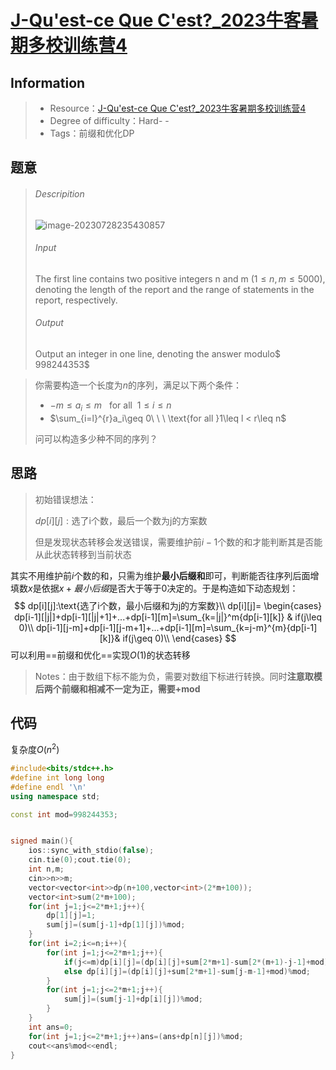 # [J-Qu'est-ce Que C'est?\_2023牛客暑期多校训练营4](https://ac.nowcoder.com/acm/contest/57358/J)

## Information

> + Resource：[J-Qu'est-ce Que C'est?\_2023牛客暑期多校训练营4](https://ac.nowcoder.com/acm/contest/57358/J)
> + Degree of difficulty：Hard- -
> + Tags：前缀和优化DP

## 题意

> ###### Descripition
>
> ![image-20230728235430857](https://fzttypora.oss-cn-beijing.aliyuncs.com/typora_images/202307282354999.png)
>
> ###### Input
>
> The first line contains two positive integers n and m $(1\leq n,m\leq 5000)$, denoting the length of the report and the range of statements in the report, respectively.
>
> ###### Output
>
> Output an integer in one line, denoting the answer modulo$ 998244353$

> 你需要构造一个长度为$n$的序列，满足以下两个条件：
>
> + $-m\leq a_i \leq m \ \ \ \text{for all }\ 1\leq i \leq n$
> + $\sum_{i=l}^{r}a_i\geq 0\ \ \ \text{for all }1\leq l < r\leq n$
>
> 问可以构造多少种不同的序列？

## 思路

> 初始错误想法：
>
> $dp[i][j]:\text{选了i个数，最后一个数为j的方案数}$
>
> 但是发现状态转移会发送错误，需要维护前$i-1$个数的和才能判断其是否能从此状态转移到当前状态

其实不用维护前$i$个数的和，只需为维护**最小后缀和**即可，判断能否往序列后面增填数$x$是依据$x+最小后缀$是否大于等于0决定的。于是构造如下动态规划：
$$
dp[i][j]:\text{选了i个数，最小后缀和为j的方案数}\\
dp[i][j]=
\begin{cases}
dp[i-1][|j|]+dp[i-1][|j|+1]+...+dp[i-1][m]=\sum_{k=|j|}^m{dp[i-1][k]} & if(j\leq 0)\\
dp[i-1][j-m]+dp[i-1][j-m+1]+...+dp[i-1][m]=\sum_{k=j-m}^{m}{dp[i-1][k]}& if(j\geq 0)\\
\end{cases}
$$
可以利用==前缀和优化==实现$O(1)$的状态转移

> Notes：由于数组下标不能为负，需要对数组下标进行转换。同时**注意取模后两个前缀和相减不一定为正，需要+mod**

## 代码

复杂度$O(n^2)$

```c++
#include<bits/stdc++.h>
#define int long long
#define endl '\n'
using namespace std;

const int mod=998244353;


signed main(){
    ios::sync_with_stdio(false);
    cin.tie(0);cout.tie(0);
    int n,m;
    cin>>n>>m;
    vector<vector<int>>dp(n+100,vector<int>(2*m+100));
    vector<int>sum(2*m+100);
    for(int j=1;j<=2*m+1;j++){
        dp[1][j]=1;
        sum[j]=(sum[j-1]+dp[1][j])%mod;
    }
    for(int i=2;i<=n;i++){
        for(int j=1;j<=2*m+1;j++){
            if(j<=m)dp[i][j]=(dp[i][j]+sum[2*m+1]-sum[2*(m+1)-j-1]+mod)%mod;
            else dp[i][j]=(dp[i][j]+sum[2*m+1]-sum[j-m-1]+mod)%mod;
        }
        for(int j=1;j<=2*m+1;j++){
            sum[j]=(sum[j-1]+dp[i][j])%mod;
        }
    }
    int ans=0;
    for(int j=1;j<=2*m+1;j++)ans=(ans+dp[n][j])%mod;
    cout<<ans%mod<<endl;
}
```

